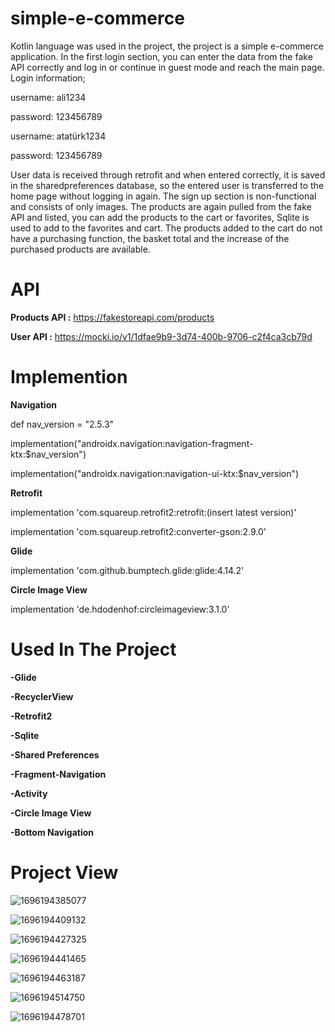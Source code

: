 # simple-e-commerce
Kotlin language was used in the project, the project is a simple e-commerce application. In the first login section, you can enter the data from the fake API correctly and log in or continue in guest mode and reach the main page.
Login information;

username: ali1234

password: 123456789

username: atatürk1234

password: 123456789

User data is received through retrofit and when entered correctly, it is saved in the sharedpreferences database, so the entered user is transferred to the home page without logging in again. The sign up section is non-functional and consists of only images. 
The products are again pulled from the fake API and listed, you can add the products to the cart or favorites, Sqlite is used to add to the favorites and cart. The products added to the cart do not have a purchasing function, the basket total and the increase of the purchased products are available.

# API
**Products API :** https://fakestoreapi.com/products

**User API :** https://mocki.io/v1/1dfae9b9-3d74-400b-9706-c2f4ca3cb79d

# Implemention
**Navigation**

def nav_version = "2.5.3"

implementation("androidx.navigation:navigation-fragment-ktx:$nav_version")

implementation("androidx.navigation:navigation-ui-ktx:$nav_version")

**Retrofit**

implementation 'com.squareup.retrofit2:retrofit:(insert latest version)'

implementation 'com.squareup.retrofit2:converter-gson:2.9.0'

**Glide**

implementation 'com.github.bumptech.glide:glide:4.14.2'

**Circle Image View**

implementation 'de.hdodenhof:circleimageview:3.1.0'

# Used In The Project

**-Glide**

**-RecyclerView**

**-Retrofit2**

**-Sqlite**

**-Shared Preferences**

**-Fragment-Navigation**

**-Activity**

**-Circle Image View**

**-Bottom Navigation**

# Project View

![1696194385077](https://github.com/epsilons42/simple_e-commerce/assets/120338137/679ee3cf-a76a-4734-bf9a-6f6179346dff)

![1696194409132](https://github.com/epsilons42/simple_e-commerce/assets/120338137/a2a03b17-3f34-4155-8f4a-97d54e388777)

![1696194427325](https://github.com/epsilons42/simple_e-commerce/assets/120338137/bd585085-f534-464a-90bb-b96f33e23c61)

![1696194441465](https://github.com/epsilons42/simple_e-commerce/assets/120338137/25e81a8f-36e1-41b7-b1bd-3f18881d6e9b)

![1696194463187](https://github.com/epsilons42/simple_e-commerce/assets/120338137/4c694363-e6df-4423-ad8e-cc443eed3f0f)

![1696194514750](https://github.com/epsilons42/simple_e-commerce/assets/120338137/e295b918-0ba7-4d22-9c66-e225aff9fc41)

![1696194478701](https://github.com/epsilons42/simple_e-commerce/assets/120338137/cb9ee607-901e-4bf0-bddb-3f99a80d0872)
